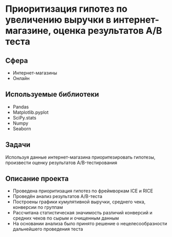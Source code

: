 # Приоритизация гипотез по увеличению выручки в интернет-магазине, оценка результатов A/B теста
  
## Сфера
* Интернет-магазины
* Онлайн

## Используемые библиотеки
* Pandas
* Matplotlib.pyplot
* SciPy.stats
* Numpy
* Seaborn
  
## Задачи
Используя данные интернет-магазина приоритезировать гипотезы, произвести оценку результатов A/B-тестирования 

## Описание проекта
* Проведена приоритизация гипотез по фреймворкам ICE и RICE
* Проведён анализ результатов A/B-теста
* Построены графики кумулятивной выручки, среднего чека, конверсии по группам
* Рассчитана статистическая значимость различий конверсий и средних чеков по сырым и очищенным данным
* На основании анализа было принято решение о нецелесообразности дальнейшего проведения теста
